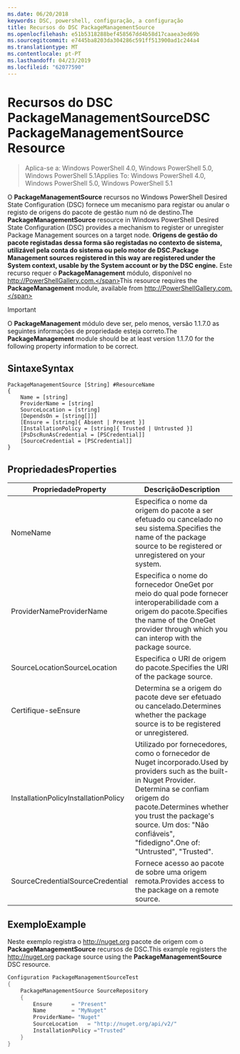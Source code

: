 ```yaml
---
ms.date: 06/20/2018
keywords: DSC, powershell, configuração, a configuração
title: Recursos do DSC PackageManagementSource
ms.openlocfilehash: e51b5318288bef458567dd4b58d17caaea3ed69b
ms.sourcegitcommit: e7445ba8203da304286c591ff513900ad1c244a4
ms.translationtype: MT
ms.contentlocale: pt-PT
ms.lasthandoff: 04/23/2019
ms.locfileid: "62077590"
---
```

# <a name="dsc-packagemanagementsource-resource"></a><span data-ttu-id="d8c38-103">Recursos do DSC PackageManagementSource</span><span class="sxs-lookup"><span data-stu-id="d8c38-103">DSC PackageManagementSource Resource</span></span>

> <span data-ttu-id="d8c38-104">Aplica-se a: Windows PowerShell 4.0, Windows PowerShell 5.0, Windows PowerShell 5.1</span><span class="sxs-lookup"><span data-stu-id="d8c38-104">Applies To: Windows PowerShell 4.0, Windows PowerShell 5.0, Windows PowerShell 5.1</span></span>

<span data-ttu-id="d8c38-105">O **PackageManagementSource** recursos no Windows PowerShell Desired State Configuration (DSC) fornece um mecanismo para registar ou anular o registo de origens do pacote de gestão num nó de destino.</span><span class="sxs-lookup"><span data-stu-id="d8c38-105">The **PackageManagementSource** resource in Windows PowerShell Desired State Configuration (DSC) provides a mechanism to register or unregister Package Management sources on a target node.</span></span> <span data-ttu-id="d8c38-106">**Origens de gestão do pacote registadas dessa forma são registadas no contexto de sistema, utilizável pela conta do sistema ou pelo motor de DSC.**</span><span class="sxs-lookup"><span data-stu-id="d8c38-106">**Package Management sources registered in this way are registered under the System context, usable by the System account or by the DSC engine.**</span></span> <span data-ttu-id="d8c38-107">Este recurso requer o **PackageManagement** módulo, disponível no http://PowerShellGallery.com.</span><span class="sxs-lookup"><span data-stu-id="d8c38-107">This resource requires the **PackageManagement** module, available from http://PowerShellGallery.com.</span></span>

> [!IMPORTANT]
> <span data-ttu-id="d8c38-108">O **PackageManagement** módulo deve ser, pelo menos, versão 1.1.7.0 as seguintes informações de propriedade esteja correto.</span><span class="sxs-lookup"><span data-stu-id="d8c38-108">The **PackageManagement** module should be at least version 1.1.7.0 for the following property information to be correct.</span></span>

## <a name="syntax"></a><span data-ttu-id="d8c38-109">Sintaxe</span><span class="sxs-lookup"><span data-stu-id="d8c38-109">Syntax</span></span>

```
PackageManagementSource [String] #ResourceName
{
    Name = [string]
    ProviderName = [string]
    SourceLocation = [string]
    [DependsOn = [string[]]]
    [Ensure = [string]{ Absent | Present }]
    [InstallationPolicy = [string]{ Trusted | Untrusted }]
    [PsDscRunAsCredential = [PSCredential]]
    [SourceCredential = [PSCredential]]
}
```

## <a name="properties"></a><span data-ttu-id="d8c38-110">Propriedades</span><span class="sxs-lookup"><span data-stu-id="d8c38-110">Properties</span></span>

|  <span data-ttu-id="d8c38-111">Propriedade</span><span class="sxs-lookup"><span data-stu-id="d8c38-111">Property</span></span>  |  <span data-ttu-id="d8c38-112">Descrição</span><span class="sxs-lookup"><span data-stu-id="d8c38-112">Description</span></span>   |
|---|---|
| <span data-ttu-id="d8c38-113">Nome</span><span class="sxs-lookup"><span data-stu-id="d8c38-113">Name</span></span>| <span data-ttu-id="d8c38-114">Especifica o nome da origem do pacote a ser efetuado ou cancelado no seu sistema.</span><span class="sxs-lookup"><span data-stu-id="d8c38-114">Specifies the name of the package source to be registered or unregistered on your system.</span></span>|
| <span data-ttu-id="d8c38-115">ProviderName</span><span class="sxs-lookup"><span data-stu-id="d8c38-115">ProviderName</span></span>| <span data-ttu-id="d8c38-116">Especifica o nome do fornecedor OneGet por meio do qual pode fornecer interoperabilidade com a origem do pacote.</span><span class="sxs-lookup"><span data-stu-id="d8c38-116">Specifies the name of the OneGet provider through which you can interop with the package source.</span></span>|
| <span data-ttu-id="d8c38-117">SourceLocation</span><span class="sxs-lookup"><span data-stu-id="d8c38-117">SourceLocation</span></span>| <span data-ttu-id="d8c38-118">Especifica o URI de origem do pacote.</span><span class="sxs-lookup"><span data-stu-id="d8c38-118">Specifies the URI of the package source.</span></span>|
| <span data-ttu-id="d8c38-119">Certifique-se</span><span class="sxs-lookup"><span data-stu-id="d8c38-119">Ensure</span></span>| <span data-ttu-id="d8c38-120">Determina se a origem do pacote deve ser efetuado ou cancelado.</span><span class="sxs-lookup"><span data-stu-id="d8c38-120">Determines whether the package source is to be registered or unregistered.</span></span>|
| <span data-ttu-id="d8c38-121">InstallationPolicy</span><span class="sxs-lookup"><span data-stu-id="d8c38-121">InstallationPolicy</span></span>| <span data-ttu-id="d8c38-122">Utilizado por fornecedores, como o fornecedor de Nuget incorporado.</span><span class="sxs-lookup"><span data-stu-id="d8c38-122">Used by providers such as the built-in Nuget Provider.</span></span> <span data-ttu-id="d8c38-123">Determina se confiam origem do pacote.</span><span class="sxs-lookup"><span data-stu-id="d8c38-123">Determines whether you trust the package's source.</span></span> <span data-ttu-id="d8c38-124">Um dos: "Não confiáveis", "fidedigno".</span><span class="sxs-lookup"><span data-stu-id="d8c38-124">One of: "Untrusted", "Trusted".</span></span>|
| <span data-ttu-id="d8c38-125">SourceCredential</span><span class="sxs-lookup"><span data-stu-id="d8c38-125">SourceCredential</span></span>| <span data-ttu-id="d8c38-126">Fornece acesso ao pacote de sobre uma origem remota.</span><span class="sxs-lookup"><span data-stu-id="d8c38-126">Provides access to the package on a remote source.</span></span>|

## <a name="example"></a><span data-ttu-id="d8c38-127">Exemplo</span><span class="sxs-lookup"><span data-stu-id="d8c38-127">Example</span></span>

<span data-ttu-id="d8c38-128">Neste exemplo registra o http://nuget.org pacote de origem com o **PackageManagementSource** recursos de DSC.</span><span class="sxs-lookup"><span data-stu-id="d8c38-128">This example registers the http://nuget.org package source using the **PackageManagementSource** DSC resource.</span></span>

```powershell
Configuration PackageManagementSourceTest
{
    PackageManagementSource SourceRepository
    {
        Ensure      = "Present"
        Name        = "MyNuget"
        ProviderName= "Nuget"
        SourceLocation   = "http://nuget.org/api/v2/"
        InstallationPolicy ="Trusted"
    }
}
```